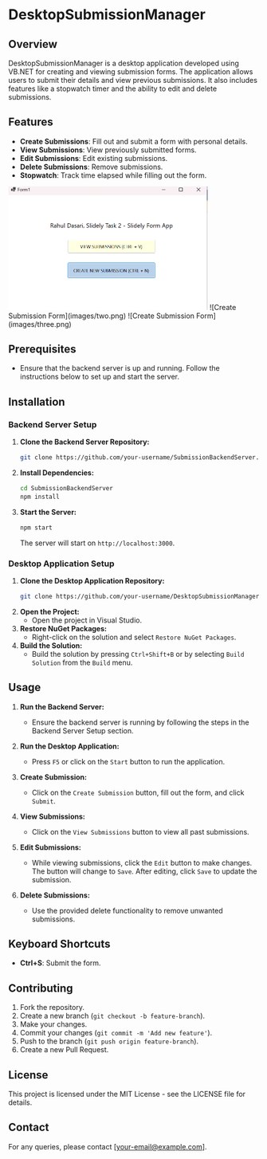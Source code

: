 # DesktopSubmissionManager

## Overview
DesktopSubmissionManager is a desktop application developed using VB.NET for creating and viewing submission forms. The application allows users to submit their details and view previous submissions. It also includes features like a stopwatch timer and the ability to edit and delete submissions.

## Features
- **Create Submissions**: Fill out and submit a form with personal details.
- **View Submissions**: View previously submitted forms.
- **Edit Submissions**: Edit existing submissions.
- **Delete Submissions**: Remove submissions.
- **Stopwatch**: Track time elapsed while filling out the form.

<img src="images/one.png" alt="Create Submission Form" width="400">
![Create Submission Form](images/two.png)
![Create Submission Form](images/three.png)

## Prerequisites
- Ensure that the backend server is up and running. Follow the instructions below to set up and start the server.

## Installation

### Backend Server Setup

1. **Clone the Backend Server Repository:**
    ```sh
    git clone https://github.com/your-username/SubmissionBackendServer.git
    ```
2. **Install Dependencies:**
    ```sh
    cd SubmissionBackendServer
    npm install
    ```
3. **Start the Server:**
    ```sh
    npm start
    ```
    The server will start on `http://localhost:3000`.

### Desktop Application Setup

1. **Clone the Desktop Application Repository:**
    ```sh
    git clone https://github.com/your-username/DesktopSubmissionManager.git
    ```
2. **Open the Project:**
    - Open the project in Visual Studio.
3. **Restore NuGet Packages:**
    - Right-click on the solution and select `Restore NuGet Packages`.
4. **Build the Solution:**
    - Build the solution by pressing `Ctrl+Shift+B` or by selecting `Build Solution` from the `Build` menu.

## Usage

1. **Run the Backend Server:**
    - Ensure the backend server is running by following the steps in the Backend Server Setup section.

2. **Run the Desktop Application:**
    - Press `F5` or click on the `Start` button to run the application.

3. **Create Submission:**
    - Click on the `Create Submission` button, fill out the form, and click `Submit`.

4. **View Submissions:**
    - Click on the `View Submissions` button to view all past submissions.

5. **Edit Submissions:**
    - While viewing submissions, click the `Edit` button to make changes. The button will change to `Save`. After editing, click `Save` to update the submission.

6. **Delete Submissions:**
    - Use the provided delete functionality to remove unwanted submissions.

## Keyboard Shortcuts
- **Ctrl+S**: Submit the form.

## Contributing
1. Fork the repository.
2. Create a new branch (`git checkout -b feature-branch`).
3. Make your changes.
4. Commit your changes (`git commit -m 'Add new feature'`).
5. Push to the branch (`git push origin feature-branch`).
6. Create a new Pull Request.

## License
This project is licensed under the MIT License - see the LICENSE file for details.

## Contact
For any queries, please contact [your-email@example.com].
